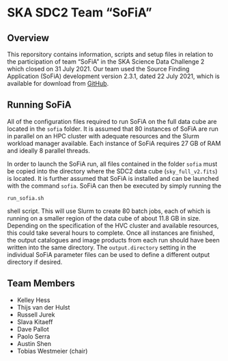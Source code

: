 # SKA SDC2 Team “SoFiA”

## Overview

This reporsitory contains information, scripts and setup files in relation to the participation of team “SoFiA” in the SKA Science Data Challenge 2 which closed on 31 July 2021. Our team used the Source Finding Application (SoFiA) development version 2.3.1, dated 22 July 2021, which is available for download from [GitHub](https://github.com/SoFiA-Admin/SoFiA-2/tree/11ff5fb01a8e3061a79d47b1ec3d353c429adf33).

## Running SoFiA

All of the configuration files required to run SoFiA on the full data cube are located in the `sofia` folder. It is assumed that 80 instances of SoFiA are run in parallel on an HPC cluster with adequate resources and the Slurm workload manager available. Each instance of SoFiA requires 27 GB of RAM and ideally 8 parallel threads.

In order to launch the SoFiA run, all files contained in the folder `sofia` must be copied into the directory where the SDC2 data cube (`sky_full_v2.fits`) is located. It is further assumed that SoFiA is installed and can be launched with the command `sofia`. SoFiA can then be executed by simply running the

```
run_sofia.sh
```

shell script. This will use Slurm to create 80 batch jobs, each of which is running on a smaller region of the data cube of about 11.8 GB in size. Depending on the specification of the HVC cluster and available resources, this could take several hours to complete. Once all instances are finished, the output catalogues and image products from each run should have been written into the same directory. The `output.directory` setting in the individual SoFiA parameter files can be used to define a different output directory if desired.

## Team Members

* Kelley Hess
* Thijs van der Hulst
* Russell Jurek
* Slava Kitaeff
* Dave Pallot
* Paolo Serra
* Austin Shen
* Tobias Westmeier (chair)
